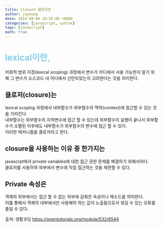 ```yaml
---
title: closure 클로저란
author: juyoung
date: 2019-08-09 20:55:00 +0800
categories: [javascript, syntax]
tags: [javascript]
math: true
---
```



# <font color=skyblue>lexical이란,</font>  
  어휘적 범위 지정(lexical scoping) 과정에서 변수가 어디에서 사용 가능한지 알기 위해 그 변수가 소스코드 내 어디에서 선언되었는지 고려한다는 것을 의미한다. 


## 클로저(closure)는  
 lexical scoping 과정에서 내부함수가 외부함수의 맥락(context)에 접근할 수 있는 것을 가리킨다.  
 내부함수는 외부함수의 지역변수에 접근 할 수 있는데 외부함수의 실행이 끝나서 외부함수가 소멸된 이후에도 내부함수가 외부함수의 변수에 접근 할 수 있다.  
이러한 메커니즘을 클로저라고 한다. 

## closure을 사용하는 이유 중 한가지는   
javascrpt에서 private variables에 대한 접근 권한 문제를 해결하기 위해서아다.  
클로저를 사용하여 외부에서 변수에 직접 접근하는 것을 제한할 수 있다.  

## Private 속성은 
객체의 외부에서는 접근 할 수 없는 외부에 감춰진 속성이나 메소드를 의미한다.   
이를 통해서 객체의 내부에서만 사용해야 하는 값이 노출됨으로서 생길 수 있는 오류를 줄일 수 있다.

출처: 생활코딩 <https://opentutorials.org/module/532/6544>